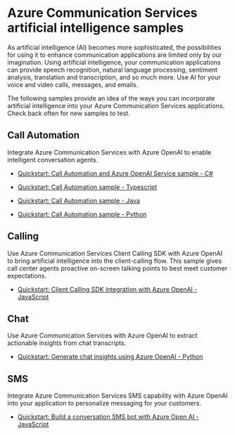 
# Azure Communication Services artificial intelligence samples

As artificial intelligence (AI) becomes more sophisticated, the possibilities for using it to enhance communication applications are limited only by our imagination. Using artificial intelligence, your communication applications can provide speech recognition, natural language processing, sentiment analysis, translation and transcription, and so much more. Use AI for your voice and video calls, messages, and emails.

The following samples provide an idea of the ways you can incorporate artificial intelligence into your Azure Communication Services applications. Check back often for new samples to test.

## Call Automation

Integrate Azure Communication Services with Azure OpenAI to enable intelligent conversation agents.

- [Quickstart: Call Automation and Azure OpenAI Service sample - C#](https://go.microsoft.com/fwlink/?linkid=2263423&clcid=0x409)

- [Quickstart: Call Automation sample - Typescript](https://go.microsoft.com/fwlink/?linkid=2263248&clcid=0x409)

- [Quickstart: Call Automation sample - Java](https://go.microsoft.com/fwlink/?linkid=2263249&clcid=0x409)

- [Quickstart: Call Automation sample - Python](https://go.microsoft.com/fwlink/?linkid=2263519&clcid=0x409)

## Calling

Use Azure Communication Services Client Calling SDK with Azure OpenAI to bring artificial intelligence into the client-calling flow. This sample gives call center agents proactive on-screen talking points to best meet customer expectations.

- [Quickstart: Client Calling SDK integration with Azure OpenAI - JavaScript](https://go.microsoft.com/fwlink/?linkid=2261382)

## Chat

Use Azure Communication Services with Azure OpenAI to extract actionable insights from chat transcripts.

- [Quickstart: Generate chat insights using Azure OpenAI - Python](https://go.microsoft.com/fwlink/?linkid=2263080&clcid=0x409)

## SMS

Integrate Azure Communication Services SMS capability with Azure OpenAI into your application to personalize messaging for your customers.

- [Quickstart: Build a conversation SMS bot with Azure Open AI - JavaScript](https://go.microsoft.com/fwlink/?linkid=2263184&clcid=0x409)
